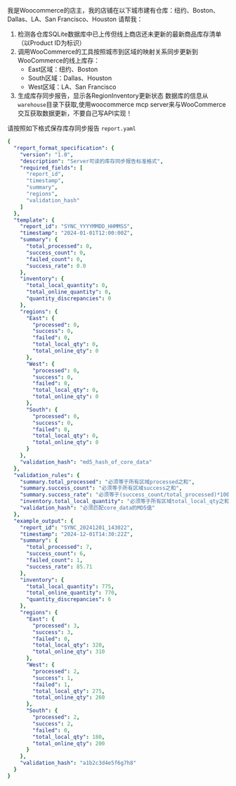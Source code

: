 我是Woocommerce的店主，我的店铺在以下城市建有仓库：纽约、Boston、Dallas、LA、San Francisco、Houston
请帮我：
1. 检测各仓库SQLite数据库中已上传但线上商店还未更新的最新商品库存清单（以Product ID为标识）
2. 调用WooCommerce的工具按照城市到区域的映射关系同步更新到WooCommerce的线上库存：
   - East区域：纽约、Boston
   - South区域：Dallas、Houston
   - West区域：LA、San Francisco
3. 生成库存同步报告，显示各RegionInventory更新状态
数据库的信息从 `warehouse`目录下获取,使用woocommerce mcp server来与WooCommerce交互获取数据更新，不要自己写API实现！

请按照如下格式保存库存同步报告 `report.yaml`
```yaml
{
  "report_format_specification": {
    "version": "1.0",
    "description": "Server可读的库存同步报告标准格式",
    "required_fields": [
      "report_id",
      "timestamp", 
      "summary",
      "regions",
      "validation_hash"
    ]
  },
  "template": {
    "report_id": "SYNC_YYYYMMDD_HHMMSS",
    "timestamp": "2024-01-01T12:00:00Z",
    "summary": {
      "total_processed": 0,
      "success_count": 0,
      "failed_count": 0,
      "success_rate": 0.0
    },
    "inventory": {
      "total_local_quantity": 0,
      "total_online_quantity": 0,
      "quantity_discrepancies": 0
    },
    "regions": {
      "East": {
        "processed": 0,
        "success": 0,
        "failed": 0,
        "total_local_qty": 0,
        "total_online_qty": 0
      },
      "West": {
        "processed": 0,
        "success": 0,
        "failed": 0,
        "total_local_qty": 0,
        "total_online_qty": 0
      },
      "South": {
        "processed": 0,
        "success": 0,
        "failed": 0,
        "total_local_qty": 0,
        "total_online_qty": 0
      }
    },
    "validation_hash": "md5_hash_of_core_data"
  },
  "validation_rules": {
    "summary.total_processed": "必须等于所有区域processed之和",
    "summary.success_count": "必须等于所有区域success之和",
    "summary.success_rate": "必须等于(success_count/total_processed)*100",
    "inventory.total_local_quantity": "必须等于所有区域total_local_qty之和",
    "validation_hash": "必须匹配core_data的MD5值"
  },
  "example_output": {
    "report_id": "SYNC_20241201_143022",
    "timestamp": "2024-12-01T14:30:22Z",
    "summary": {
      "total_processed": 7,
      "success_count": 6,
      "failed_count": 1,
      "success_rate": 85.71
    },
    "inventory": {
      "total_local_quantity": 775,
      "total_online_quantity": 770,
      "quantity_discrepancies": 6
    },
    "regions": {
      "East": {
        "processed": 3,
        "success": 3,
        "failed": 0,
        "total_local_qty": 320,
        "total_online_qty": 310
      },
      "West": {
        "processed": 2,
        "success": 1,
        "failed": 1,
        "total_local_qty": 275,
        "total_online_qty": 260
      },
      "South": {
        "processed": 2,
        "success": 2,
        "failed": 0,
        "total_local_qty": 180,
        "total_online_qty": 200
      }
    },
    "validation_hash": "a1b2c3d4e5f6g7h8"
  }
}
```
